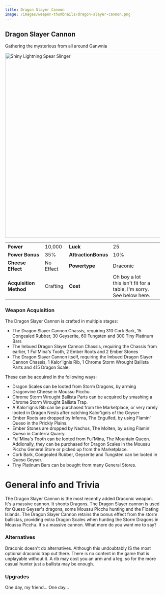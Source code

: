 ```yaml
---
title: Dragon Slayer Cannon
image: /images/weapon-thumbnails/dragon-slayer-cannon.png
---
```


## Dragon Slayer Cannon

Gathering the mysterious from all around Ganwnia

<img src="/assets/images/weapons/dsc.png" alt="Shiny Lightning Spear Slinger" width="600">

|                        |           |                     |                                                                          |
| ---------------------- | --------- | ------------------- | ------------------------------------------------------------------------ |
| **Power**              | 10,000    | **Luck**            | 25                                                                       |
| **Power Bonus**        | 35%       | **AttractionBonus** | 10%                                                                      |
| **Cheese Effect**      | No Effect | **Powertype**       | Draconic                                                                 |
| **Acquisition Method** | Crafting  | **Cost**            | Oh boy a lot <br> this isn't fit for a table, I'm sorry. See below here. |

### Weapon Acquisition

The Dragon Slayer Cannon is crafted in multiple stages:

- The Dragon Slayer Cannon Chassis, requiring 310 Cork Bark, 15 Congealed Rubber, 30 Geyserite, 60 Tungsten and 300 Tiny Platinum Bars
- The Imbued Dragon Slayer Cannon Chassis, requiring the Chassis from earlier, 1 Ful'Mina's Tooth, 2 Ember Roots and 2 Ember Stones
- The Dragon Slayer Cannon itself, requiring the Imbued Dragon Slayer Cannon Chassis, 1 Kalor'ignis Rib, 1 Chrome Storm Wrought Ballista Parts and 415 Dragon Scale.

These can be acquired in the following ways:

- Dragon Scales can be looted from Storm Dragons, by arming Dragonvine Cheese in Moussu Picchu.
- Chrome Storm Wrought Ballista Parts can be acquired by smashing a Chrome Storm Wrought Ballista Trap.
- A Kalor'ignis Rib can be purchased from the Marketplace, or very rarely looted in Dragon Nests after catching Kalor'ignis of the Geyser
- Ember Roots are dropped by Inferna, The Engulfed, by using Flamin' Queso in the Prickly Plains.
- Ember Stones are dropped by Nachos, The Molten, by using Flamin' Queso in Canterra Quarry.
- Ful'Mina's Tooth can be looted from Ful'Mina, The Mountain Queen. Addionally, they can be purchased for Dragon Scales in the Moussu Picchu General Store or picked up from the Marketplace.
- Cork Bark, Congealed Rubber, Geyserite and Tungsten can be looted in Queso Geyser.
- Tiny Platinum Bars can be bought from many General Stores.

# General info and Trivia

The Dragon Slayer Cannon is the most recently added Draconic weapon. It's a massive cannon. It shoots Dragons.
The Dragon Slayer cannon is used for Queso Geyser's dragons, some Moussu Picchu hunting and the Floating Islands.
The Dragon Slayer Cannon retains the bonus effect from the storm ballistas, providing extra Dragon Scales when hunting the Storm Dragons in Moussu Picchu.
It's a massive cannon. What more do you want me to say?

### Alternatives

Draconic doesn't do alternatives.
Although this undoubtably IS the most optional draconic trap out there. There is no content in the game that is unplayable without it. A rib may cost you an arm and a leg, so for the more casual hunter just a ballista may be enough.

### Upgrades

One day, my friend...
One day...
